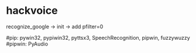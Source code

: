 # hackvoice

recognize_google -> init -> add pfilter=0

#pip: pywin32, pypiwin32, pyttsx3, SpeechRecognition, pipwin, fuzzywuzzy
#pipwin: PyAudio